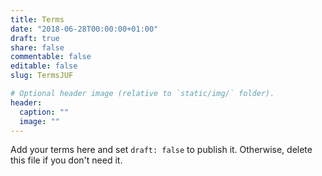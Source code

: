 ```yaml
---
title: Terms
date: "2018-06-28T00:00:00+01:00"
draft: true
share: false
commentable: false
editable: false
slug: TermsJUF

# Optional header image (relative to `static/img/` folder).
header:
  caption: ""
  image: ""
---
```


Add your terms here and set `draft: false` to publish it. Otherwise, delete this file if you don't need it.
